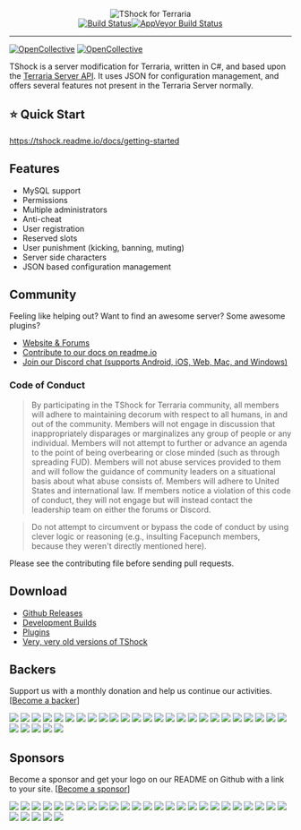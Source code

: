 <p align="center">
  <img src="https://tshock.co/newlogo.png" alt="TShock for Terraria"><br />
  <a href="https://travis-ci.org/Pryaxis/TShock"><img src="https://travis-ci.org/Pryaxis/TShock.svg?branch=general-devel" alt="Build Status"></a><a href="https://ci.appveyor.com/project/hakusaro/tshock"><img src="https://ci.appveyor.com/api/projects/status/chhe61q227lqdlg1?svg=true" alt="AppVeyor Build Status"></a><br />
  <hr />
</p>

[![OpenCollective](https://opencollective.com/tshock/backers/badge.svg)](#backers) 
[![OpenCollective](https://opencollective.com/tshock/sponsors/badge.svg)](#sponsors)

TShock is a server modification for Terraria, written in C#, and based upon the [Terraria Server API](https://github.com/NyxStudios/TerrariaAPI-Server). It uses JSON for configuration management, and offers several features not present in the Terraria Server normally.

## :star: Quick Start

https://tshock.readme.io/docs/getting-started

## Features

* MySQL support
* Permissions
* Multiple administrators
* Anti-cheat
* User registration
* Reserved slots
* User punishment (kicking, banning, muting)
* Server side characters
* JSON based configuration management

## Community

Feeling like helping out? Want to find an awesome server? Some awesome plugins?

* [Website & Forums](https://tshock.co/xf/)
* [Contribute to our docs on readme.io](https://tshock.readme.io/)
* [Join our Discord chat (supports Android, iOS, Web, Mac, and Windows)](https://discord.gg/XUJdH58)

### Code of Conduct

> By participating in the TShock for Terraria community, all members will adhere to maintaining decorum with respect to all humans, in and out of the community. Members will not engage in discussion that inappropriately disparages or marginalizes any group of people or any individual. Members will not attempt to further or advance an agenda to the point of being overbearing or close minded (such as through spreading FUD). Members will not abuse services provided to them and will follow the guidance of community leaders on a situational basis about what abuse consists of. Members will adhere to United States and international law. If members notice a violation of this code of conduct, they will not engage but will instead contact the leadership team on either the forums or Discord.

> Do not attempt to circumvent or bypass the code of conduct by using clever logic or reasoning (e.g., insulting Facepunch members, because they weren't directly mentioned here).

Please see the contributing file before sending pull requests.

## Download

* [Github Releases](https://github.com/TShock/TShock/releases)
* [Development Builds](https://travis.tshock.co/)
* [Plugins](https://tshock.co/xf/index.php?resources/)
* [Very, very old versions of TShock](https://github.com/TShock/TShock/downloads)

## Backers

Support us with a monthly donation and help us continue our activities. [[Become a backer](https://opencollective.com/tshock#backer)]

<a href="https://opencollective.com/tshock/backer/0/website" target="_blank"><img src="https://opencollective.com/tshock/backer/0/avatar.svg"></a>
<a href="https://opencollective.com/tshock/backer/1/website" target="_blank"><img src="https://opencollective.com/tshock/backer/1/avatar.svg"></a>
<a href="https://opencollective.com/tshock/backer/2/website" target="_blank"><img src="https://opencollective.com/tshock/backer/2/avatar.svg"></a>
<a href="https://opencollective.com/tshock/backer/3/website" target="_blank"><img src="https://opencollective.com/tshock/backer/3/avatar.svg"></a>
<a href="https://opencollective.com/tshock/backer/4/website" target="_blank"><img src="https://opencollective.com/tshock/backer/4/avatar.svg"></a>
<a href="https://opencollective.com/tshock/backer/5/website" target="_blank"><img src="https://opencollective.com/tshock/backer/5/avatar.svg"></a>
<a href="https://opencollective.com/tshock/backer/6/website" target="_blank"><img src="https://opencollective.com/tshock/backer/6/avatar.svg"></a>
<a href="https://opencollective.com/tshock/backer/7/website" target="_blank"><img src="https://opencollective.com/tshock/backer/7/avatar.svg"></a>
<a href="https://opencollective.com/tshock/backer/8/website" target="_blank"><img src="https://opencollective.com/tshock/backer/8/avatar.svg"></a>
<a href="https://opencollective.com/tshock/backer/9/website" target="_blank"><img src="https://opencollective.com/tshock/backer/9/avatar.svg"></a>
<a href="https://opencollective.com/tshock/backer/10/website" target="_blank"><img src="https://opencollective.com/tshock/backer/10/avatar.svg"></a>
<a href="https://opencollective.com/tshock/backer/11/website" target="_blank"><img src="https://opencollective.com/tshock/backer/11/avatar.svg"></a>
<a href="https://opencollective.com/tshock/backer/12/website" target="_blank"><img src="https://opencollective.com/tshock/backer/12/avatar.svg"></a>
<a href="https://opencollective.com/tshock/backer/13/website" target="_blank"><img src="https://opencollective.com/tshock/backer/13/avatar.svg"></a>
<a href="https://opencollective.com/tshock/backer/14/website" target="_blank"><img src="https://opencollective.com/tshock/backer/14/avatar.svg"></a>
<a href="https://opencollective.com/tshock/backer/15/website" target="_blank"><img src="https://opencollective.com/tshock/backer/15/avatar.svg"></a>
<a href="https://opencollective.com/tshock/backer/16/website" target="_blank"><img src="https://opencollective.com/tshock/backer/16/avatar.svg"></a>
<a href="https://opencollective.com/tshock/backer/17/website" target="_blank"><img src="https://opencollective.com/tshock/backer/17/avatar.svg"></a>
<a href="https://opencollective.com/tshock/backer/18/website" target="_blank"><img src="https://opencollective.com/tshock/backer/18/avatar.svg"></a>
<a href="https://opencollective.com/tshock/backer/19/website" target="_blank"><img src="https://opencollective.com/tshock/backer/19/avatar.svg"></a>
<a href="https://opencollective.com/tshock/backer/20/website" target="_blank"><img src="https://opencollective.com/tshock/backer/20/avatar.svg"></a>
<a href="https://opencollective.com/tshock/backer/21/website" target="_blank"><img src="https://opencollective.com/tshock/backer/21/avatar.svg"></a>
<a href="https://opencollective.com/tshock/backer/22/website" target="_blank"><img src="https://opencollective.com/tshock/backer/22/avatar.svg"></a>
<a href="https://opencollective.com/tshock/backer/23/website" target="_blank"><img src="https://opencollective.com/tshock/backer/23/avatar.svg"></a>
<a href="https://opencollective.com/tshock/backer/24/website" target="_blank"><img src="https://opencollective.com/tshock/backer/24/avatar.svg"></a>
<a href="https://opencollective.com/tshock/backer/25/website" target="_blank"><img src="https://opencollective.com/tshock/backer/25/avatar.svg"></a>
<a href="https://opencollective.com/tshock/backer/26/website" target="_blank"><img src="https://opencollective.com/tshock/backer/26/avatar.svg"></a>
<a href="https://opencollective.com/tshock/backer/27/website" target="_blank"><img src="https://opencollective.com/tshock/backer/27/avatar.svg"></a>
<a href="https://opencollective.com/tshock/backer/28/website" target="_blank"><img src="https://opencollective.com/tshock/backer/28/avatar.svg"></a>
<a href="https://opencollective.com/tshock/backer/29/website" target="_blank"><img src="https://opencollective.com/tshock/backer/29/avatar.svg"></a>

## Sponsors

Become a sponsor and get your logo on our README on Github with a link to your site. [[Become a sponsor](https://opencollective.com/tshock#sponsor)]

<a href="https://opencollective.com/tshock/sponsor/0/website" target="_blank"><img src="https://opencollective.com/tshock/sponsor/0/avatar.svg"></a>
<a href="https://opencollective.com/tshock/sponsor/1/website" target="_blank"><img src="https://opencollective.com/tshock/sponsor/1/avatar.svg"></a>
<a href="https://opencollective.com/tshock/sponsor/2/website" target="_blank"><img src="https://opencollective.com/tshock/sponsor/2/avatar.svg"></a>
<a href="https://opencollective.com/tshock/sponsor/3/website" target="_blank"><img src="https://opencollective.com/tshock/sponsor/3/avatar.svg"></a>
<a href="https://opencollective.com/tshock/sponsor/4/website" target="_blank"><img src="https://opencollective.com/tshock/sponsor/4/avatar.svg"></a>
<a href="https://opencollective.com/tshock/sponsor/5/website" target="_blank"><img src="https://opencollective.com/tshock/sponsor/5/avatar.svg"></a>
<a href="https://opencollective.com/tshock/sponsor/6/website" target="_blank"><img src="https://opencollective.com/tshock/sponsor/6/avatar.svg"></a>
<a href="https://opencollective.com/tshock/sponsor/7/website" target="_blank"><img src="https://opencollective.com/tshock/sponsor/7/avatar.svg"></a>
<a href="https://opencollective.com/tshock/sponsor/8/website" target="_blank"><img src="https://opencollective.com/tshock/sponsor/8/avatar.svg"></a>
<a href="https://opencollective.com/tshock/sponsor/9/website" target="_blank"><img src="https://opencollective.com/tshock/sponsor/9/avatar.svg"></a>
<a href="https://opencollective.com/tshock/sponsor/10/website" target="_blank"><img src="https://opencollective.com/tshock/sponsor/10/avatar.svg"></a>
<a href="https://opencollective.com/tshock/sponsor/11/website" target="_blank"><img src="https://opencollective.com/tshock/sponsor/11/avatar.svg"></a>
<a href="https://opencollective.com/tshock/sponsor/12/website" target="_blank"><img src="https://opencollective.com/tshock/sponsor/12/avatar.svg"></a>
<a href="https://opencollective.com/tshock/sponsor/13/website" target="_blank"><img src="https://opencollective.com/tshock/sponsor/13/avatar.svg"></a>
<a href="https://opencollective.com/tshock/sponsor/14/website" target="_blank"><img src="https://opencollective.com/tshock/sponsor/14/avatar.svg"></a>
<a href="https://opencollective.com/tshock/sponsor/15/website" target="_blank"><img src="https://opencollective.com/tshock/sponsor/15/avatar.svg"></a>
<a href="https://opencollective.com/tshock/sponsor/16/website" target="_blank"><img src="https://opencollective.com/tshock/sponsor/16/avatar.svg"></a>
<a href="https://opencollective.com/tshock/sponsor/17/website" target="_blank"><img src="https://opencollective.com/tshock/sponsor/17/avatar.svg"></a>
<a href="https://opencollective.com/tshock/sponsor/18/website" target="_blank"><img src="https://opencollective.com/tshock/sponsor/18/avatar.svg"></a>
<a href="https://opencollective.com/tshock/sponsor/19/website" target="_blank"><img src="https://opencollective.com/tshock/sponsor/19/avatar.svg"></a>
<a href="https://opencollective.com/tshock/sponsor/20/website" target="_blank"><img src="https://opencollective.com/tshock/sponsor/20/avatar.svg"></a>
<a href="https://opencollective.com/tshock/sponsor/21/website" target="_blank"><img src="https://opencollective.com/tshock/sponsor/21/avatar.svg"></a>
<a href="https://opencollective.com/tshock/sponsor/22/website" target="_blank"><img src="https://opencollective.com/tshock/sponsor/22/avatar.svg"></a>
<a href="https://opencollective.com/tshock/sponsor/23/website" target="_blank"><img src="https://opencollective.com/tshock/sponsor/23/avatar.svg"></a>
<a href="https://opencollective.com/tshock/sponsor/24/website" target="_blank"><img src="https://opencollective.com/tshock/sponsor/24/avatar.svg"></a>
<a href="https://opencollective.com/tshock/sponsor/25/website" target="_blank"><img src="https://opencollective.com/tshock/sponsor/25/avatar.svg"></a>
<a href="https://opencollective.com/tshock/sponsor/26/website" target="_blank"><img src="https://opencollective.com/tshock/sponsor/26/avatar.svg"></a>
<a href="https://opencollective.com/tshock/sponsor/27/website" target="_blank"><img src="https://opencollective.com/tshock/sponsor/27/avatar.svg"></a>
<a href="https://opencollective.com/tshock/sponsor/28/website" target="_blank"><img src="https://opencollective.com/tshock/sponsor/28/avatar.svg"></a>
<a href="https://opencollective.com/tshock/sponsor/29/website" target="_blank"><img src="https://opencollective.com/tshock/sponsor/29/avatar.svg"></a>

